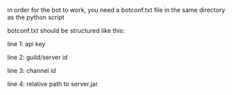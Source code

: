 in order for the bot to work, you need a botconf.txt file in the same directory as the python script

botconf.txt should be structured like this:

line 1: api key

line 2: guild/server id

line 3: channel id

line 4: relative path to server.jar
